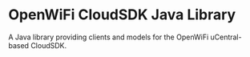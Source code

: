 # OpenWiFi CloudSDK Java Library
A Java library providing clients and models for the OpenWiFi uCentral-based
CloudSDK.
